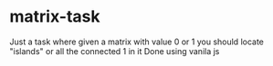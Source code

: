 # matrix-task


Just a task where given a matrix with value 0 or 1  you should locate "islands" or all the connected 1 in it
Done using vanila js
